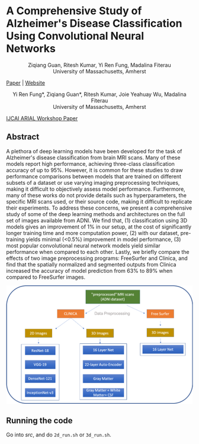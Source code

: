 # A Comprehensive Study of Alzheimer's Disease Classification Using Convolutional Neural Networks

<center>Ziqiang Guan, Ritesh Kumar, Yi Ren Fung, Madalina Fiterau</center>

<center>
    <italics>University of Massachusetts, Amherst</italics>
</center>

[Paper](https://arxiv.org/abs/1904.07950) | [Website](https://information-fusion-lab-umass.github.io/alzheimers-cnn-study/)

<center> Yi Ren Fung*, Ziqiang Guan*, Ritesh Kumar, Joie Yeahuay Wu, Madalina Fiterau</center>

<center>
    <italics>University of Massachusetts, Amherst</italics>
</center>

[IJCAI ARIAL Workshop Paper](https://arxiv.org/abs/1906.04231)

## Abstract

A plethora of deep learning models have been developed for the task of Alzheimer's disease classification from brain MRI scans. Many of these models report high performance, achieving three-class classification accuracy of up to 95%. However, it is common for these studies to draw performance comparisons between models that are trained on different subsets of a dataset or use varying imaging preprocessing techniques, making it difficult to objectively assess model performance. Furthermore, many of these works do not provide details such as hyperparameters, the specific MRI scans used, or their source code, making it difficult to replicate their experiments. To address these concerns, we present a comprehensive study of some of the deep learning methods and architectures on the full set of images available from ADNI. We find that, (1) classification using 3D models gives an improvement of 1% in our setup, at the cost of significantly longer training time and more computation power, (2) with our dataset, pre-training yields minimal (<0.5%) improvement in model performance, (3) most popular convolutional neural network models yield similar performance when compared to each other. Lastly, we briefly compare the effects of two image preprocessing programs: FreeSurfer and Clinica, and find that the spatially normalized and segmented outputs from Clinica increased the accuracy of model prediction from 63% to 89% when compared to FreeSurfer images.

![alt text](overview.png)

## Running the code
Go into *src*, and do `2d_run.sh` or `3d_run.sh`.
